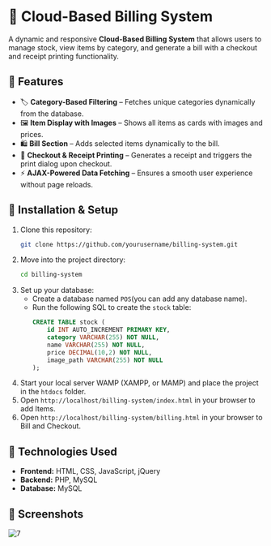 # 🛒 Cloud-Based Billing System

A dynamic and responsive **Cloud-Based Billing System** that allows users to manage stock, view items by category, and generate a bill with a checkout and receipt printing functionality.

## 📌 Features

- 🏷️ **Category-Based Filtering** – Fetches unique categories dynamically from the database.
- 🖼️ **Item Display with Images** – Shows all items as cards with images and prices.
- 🛍️ **Bill Section** – Adds selected items dynamically to the bill.
- 🧾 **Checkout & Receipt Printing** – Generates a receipt and triggers the print dialog upon checkout.
- ⚡ **AJAX-Powered Data Fetching** – Ensures a smooth user experience without page reloads.
  

## 🚀 Installation & Setup

1. Clone this repository:
   ```sh
   git clone https://github.com/yourusername/billing-system.git
   ```
2. Move into the project directory:
   ```sh
   cd billing-system
   ```
3. Set up your database:
   - Create a database named `POS`(you can add any database name).
   - Run the following SQL to create the `stock` table:
     ```sql
     CREATE TABLE stock (
         id INT AUTO_INCREMENT PRIMARY KEY,
         category VARCHAR(255) NOT NULL,
         name VARCHAR(255) NOT NULL,
         price DECIMAL(10,2) NOT NULL,
         image_path VARCHAR(255) NOT NULL
     );
     ```
4. Start your local server WAMP (XAMPP, or MAMP) and place the project in the `htdocs` folder.
5. Open `http://localhost/billing-system/index.html` in your browser to add Items.
6. Open `http://localhost/billing-system/billing.html` in your browser to Bill and Checkout.


## 🔧 Technologies Used

- **Frontend:** HTML, CSS, JavaScript, jQuery
- **Backend:** PHP, MySQL
- **Database:** MySQL
  

## 📸 Screenshots
![7](https://github.com/user-attachments/assets/70124768-74bd-43b3-872b-fbf9a4fa6abe)








